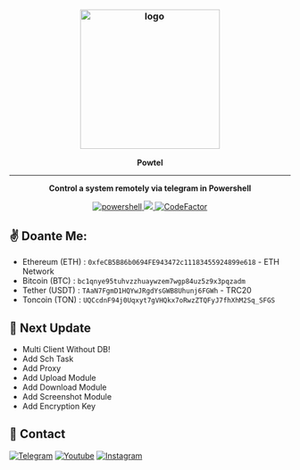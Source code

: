 <h3 align="center"><img src="https://styles.redditmedia.com/t5_2zmr2/styles/communityIcon_wcik80qt2vx71.png" alt="logo" height="250px"></h3>
<p align="center">
    <b>Powtel</b><br>
    </p>
<hr>
<p align="center">
  <b> Control a system remotely via telegram  in Powershell</b>
    </p>
<p align="center">
  <a href="https://php.net">
    <img src="https://img.shields.io/badge/powershell-5-blue" alt="powershell">
  </a>
  <a href="#">
    <img src="https://img.shields.io/badge/platform-Windows-red">
  </a>
    <a href="https://www.codefactor.io/repository/github/jxroot/powtel">  <img src="https://www.codefactor.io/repository/github/jxroot/powtel/badge" alt="CodeFactor" /> </a>
   

   

  
</p>






<h2 id="Doante">✌️ Doante Me:</h2>
<ul>
<li>Ethereum (ETH)   : <code>0xfeCB5B86b0694FE943472c11183455924899e618</code> -  ETH Network</li>
<li>Bitcoin  (BTC)   : <code>bc1qnye95tuhvzzhuaywzem7wgp84uz5z9x3pqzadm</code> </li>
<li>Tether   (USDT)  : <code>TAaN7FgmD1HQYwJRgdYsGWB8Uhunj6FGWh</code> - TRC20</li>
<li>Toncoin  (TON)   : <code>UQCcdnF94j0Uqxyt7gVHQkx7oRwzZTQFyJ7fhXhM2Sq_SFGS</code> </li>


</ul>
<h2 id="next-update">🔱 Next Update</h2>
<ul>
<li>Multi Client Without DB!</li>
<li>Add Sch Task</li>
<li>Add Proxy</li>
<li>Add Upload Module</li>
<li>Add Download Module</li>
<li>Add Screenshot Module</li>
<li>Add Encryption Key</li>

</ul>
<h2 id="contact">📧 Contact</h2>
<p >
<a href="https://t.me/amajax"><img title="Telegram" src="https://img.shields.io/badge/Telegram-black?style=for-the-badge&logo=Telegram"></a>
<a href="https://www.youtube.com/channel/UC0-QcOXgzRgSfcE3zerwu9w/?sub_confirmation=1"><img title="Youtube" src="https://img.shields.io/badge/Youtube-red?style=for-the-badge&logo=Youtube"></a>
<a href="https://www.instagram.com/sectoolfa"><img title="Instagram" src="https://img.shields.io/badge/Instagram-white?style=for-the-badge&logo=Instagram"></a>
